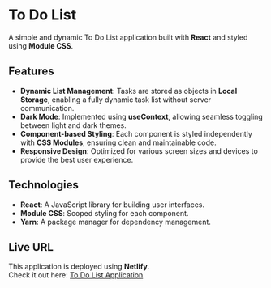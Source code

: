 # To Do List

A simple and dynamic To Do List application built with **React** and styled using **Module CSS**.

## Features
- **Dynamic List Management**: Tasks are stored as objects in **Local Storage**, enabling a fully dynamic task list without server communication.
- **Dark Mode**: Implemented using **useContext**, allowing seamless toggling between light and dark themes.
- **Component-based Styling**: Each component is styled independently with **CSS Modules**, ensuring clean and maintainable code.
- **Responsive Design**: Optimized for various screen sizes and devices to provide the best user experience.

## Technologies
- **React**: A JavaScript library for building user interfaces.
- **Module CSS**: Scoped styling for each component.
- **Yarn**: A package manager for dependency management.

## Live URL
This application is deployed using **Netlify**.  
Check it out here: [To Do List Application](###.[netlify.app](https://gloria-to-do-list.netlify.app/))

